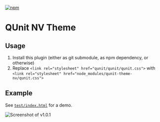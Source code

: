 [![npm](https://img.shields.io/npm/v/qunit-theme-nv.svg?style=flat)](https://www.npmjs.com/package/qunit-theme-nv)

# QUnit NV Theme

## Usage

1. Install this plugin (either as git submodule, as npm dependency, or otherwise)
2. Replace `<link rel="stylesheet" href="qunit/qunit/qunit.css">` with `<link rel="stylesheet" href="node_modules/qunit-theme-nv/qunit.css">`

## Example

See [`test/index.html`](https://krinkle.github.io/qunit-theme-nv/test/) for a demo.

![Screenshot of v1.0.1](http://i.imgur.com/EuVdxEr.png)
